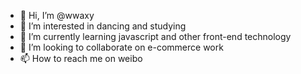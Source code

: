 - 👋 Hi, I’m @wwaxy
- 👀 I’m interested in dancing and studying
- 🌱 I’m currently learning javascript and other front-end technology
- 💞️ I’m looking to collaborate on e-commerce work
- 📫 How to reach me on weibo

<!---
wwaxy/wwaxy is a ✨ special ✨ repository because its `README.md` (this file) appears on your GitHub profile.
You can click the Preview link to take a look at your changes.
--->
